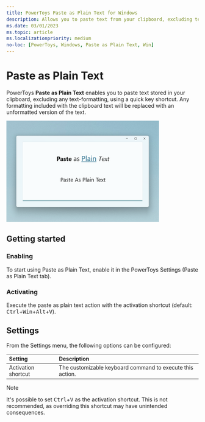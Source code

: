 ```yaml
---
title: PowerToys Paste as Plain Text for Windows
description: Allows you to paste text from your clipboard, excluding text-formatting, with a quick key shortcut.
ms.date: 03/01/2023
ms.topic: article
ms.localizationpriority: medium
no-loc: [PowerToys, Windows, Paste as Plain Text, Win]
---
```


# Paste as Plain Text

PowerToys **Paste as Plain Text** enables you to paste text stored in your clipboard, excluding any text-formatting, using a quick key shortcut. Any formatting included with the clipboard text will be replaced with an unformatted version of the text.

![Paste as Plain Text screenshot](../images/pt-paste-as-plain-text.png)

## Getting started

### Enabling

To start using Paste as Plain Text, enable it in the PowerToys Settings (Paste as Plain Text tab).

### Activating

Execute the paste as plain text action with the activation shortcut (default: <kbd>Ctrl</kbd>+<kbd>Win</kbd>+<kbd>Alt</kbd>+<kbd>V</kbd>).

## Settings

From the Settings menu, the following options can be configured:

| Setting | Description |
| :--- | :--- |
| Activation shortcut | The customizable keyboard command to execute this action. |

> [!NOTE]
> It's possible to set <kbd>Ctrl</kbd>+<kbd>V</kbd> as the activation shortcut. This is not recommended, as overriding this shortcut may have unintended consequences.
